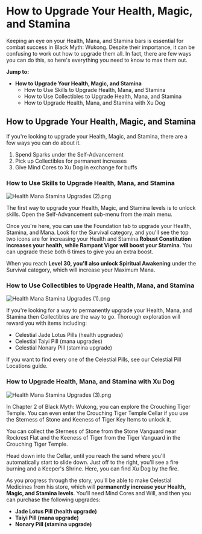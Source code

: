 # How to Upgrade Your Health, Magic, and Stamina

Keeping an eye on your Health, Mana, and Stamina bars is essential for combat success in Black Myth: Wukong. Despite their importance, it can be confusing to work out how to upgrade them all. In fact, there are few ways you can do this, so here's everything you need to know to max them out. 

**Jump to:**

  * **How to Upgrade Your Health, Magic, and Stamina**
    * How to Use Skills to Upgrade Health, Mana, and Stamina
    * How to Use Collectibles to Upgrade Health, Mana, and Stamina
    * How to Upgrade Health, Mana, and Stamina with Xu Dog

## How to Upgrade Your Health, Magic, and Stamina

If you're looking to upgrade your Health, Magic, and Stamina, there are a few ways you can do about it. 

  1. Spend Sparks under the Self-Advancement
  2. Pick up Collectibles for permanent increases
  3. Give Mind Cores to Xu Dog in exchange for buffs

### How to Use Skills to Upgrade Health, Mana, and Stamina

![Health Mana Stamina Upgrades \(2\).png](https://oyster.ignimgs.com/mediawiki/apis.ign.com/black-myth-wukong/f/f0/Health_Mana_Stamina_Upgrades_%282%29.png)

The first way to upgrade your Health, Magic, and Stamina levels is to unlock skills. Open the Self-Advancement sub-menu from the main menu. 

Once you're here, you can use the Foundation tab to upgrade your Health, Stamina, and Mana. Look for the Survival category, and you'll see the top two icons are for increasing your Health and Stamina.**Robust Constitution increases your health, while Rampant Vigor will boost your Stamina**. You can upgrade these both 6 times to give you an extra boost. 

When you reach **Level 30, you'll also unlock Spiritual Awakening** under the Survival category, which will increase your Maximum Mana. 

### How to Use Collectibles to Upgrade Health, Mana, and Stamina

![Health Mana Stamina Upgrades \(1\).png](https://oyster.ignimgs.com/mediawiki/apis.ign.com/black-myth-wukong/6/68/Health_Mana_Stamina_Upgrades_%281%29.png)

If you're looking for a way to permanently upgrade your Health, Mana, and Stamina then Collectibles are the way to go. Thorough exploration will reward you with items including: 

  * Celestial Jade Lotus Pills (health upgrades)
  * Celestial Taiyi Pill (mana upgrades)
  * Celestial Nonary Pill (stamina upgrade)

If you want to find every one of the Celestial Pills, see our Celestial Pill Locations guide. 

### How to Upgrade Health, Mana, and Stamina with Xu Dog

![Health Mana Stamina Upgrades \(3\).png](https://oyster.ignimgs.com/mediawiki/apis.ign.com/black-myth-wukong/0/01/Health_Mana_Stamina_Upgrades_%283%29.png)

In Chapter 2 of Black Myth: Wukong, you can explore the Crouching Tiger Temple. You can even enter the Crouching Tiger Temple Cellar if you use the Sterness of Stone and Keeness of Tiger Key Items to unlock it. 

You can collect the Sterness of Stone from the Stone Vanguard near Rockrest Flat and the Keeness of Tiger from the Tiger Vanguard in the Crouching Tiger Temple.

Head down into the Cellar, until you reach the sand where you'll automatically start to slide down. Just off to the right, you'll see a fire burning and a Keeper's Shrine. Here, you can find Xu Dog by the fire. 

As you progress through the story, you'll be able to make Celestial Medicines from his store, which will **permanently increase your Health, Magic, and Stamina levels**. You'll need Mind Cores and Will, and then you can purchase the following upgrades: 

  * **Jade Lotus Pill (health upgrade)**
  * **Taiyi Pill (mana upgrade)**
  * **Nonary Pill (stamina upgrade)**

